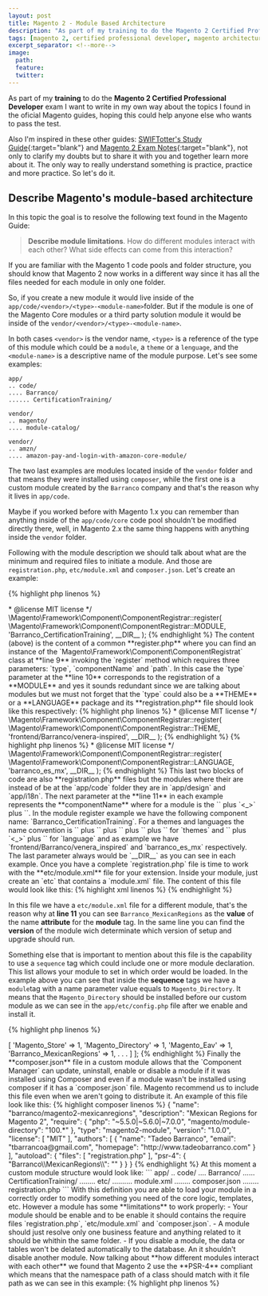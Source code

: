 ```yaml
---
layout: post
title: Magento 2 - Module Based Architecture
description: "As part of my training to do the Magento 2 Certified Professional Developer exam I want to write in my own way about the topics I found in the oficial Magento guides, hoping this could help anyone else who wants to pass the test."
tags: [magento 2, certified professional developer, magento architecture and customization techniques]
excerpt_separator: <!--more-->
image:
  path: 
  feature: 
  twitter: 
---
```


As part of my **training** to do the **Magento 2 Certified Professional Developer** exam I want to write in my own way about the topics I found in the oficial Magento guides, hoping this could help anyone else who wants to pass the test.

<!--more-->

Also I'm inspired in these other guides: [SWIFTotter's Study Guide](https://swiftotter.com/technical/certifications/magento-2-certified-developer-study-guide){:target="blank"} and [Magento 2 Exam Notes](https://github.com/magento-notes/magento2-exam-notes){:target="blank"}, not only to clarify my doubts but to share it with you and together learn more about it. The only way to really understand something is practice, practice and more practice. So let's do it.

## Describe Magento's module-based architecture

In this topic the goal is to resolve the following text found in the Magento Guide:

> **Describe module limitations**. How do different modules interact with each other? What side effects can come from this
interaction?

If you are familiar with the Magento 1 code pools and folder structure, you should know that Magento 2 now works in a different way since it has all the files needed for each module in only one folder.

So, if you create a new module it would live inside of the `app/code/<vendor>/<type>-<module-name>`folder. But if the module is one of the Magento Core modules or a third party solution module it would be inside of the `vendor/<vendor>/<type>-<module-name>`. 

In both cases `<vendor>` is the vendor name, `<type>` is a reference of the type of this module which could be a `module`, a `theme` or a `lenguage`, and the `<module-name>` is a descriptive name of the module purpose. Let's see some examples:

```
app/
.. code/
.... Barranco/
...... CertificationTraining/
```

```
vendor/
.. magento/
.... module-catalog/
```

```
vendor/
.. amzn/
.... amazon-pay-and-login-with-amazon-core-module/
```

The two last examples are modules located inside of the `vendor` folder and that means they were installed using `composer`, while the first one is a custom module created by the `Barranco` company and that's the reason why it lives in `app/code`.

Maybe if you worked before with Magento 1.x you can remember than anything inside of the `app/code/core` code pool shouldn't be modified directly there, well, in Magento 2.x the same thing happens with anything inside the `vendor` folder.

Following with the module description we should talk about what are the minimum and required files to initiate a module. And those are `registration.php`, `etc/module.xml` and `composer.json`. Let's create an example:

{% highlight php linenos %}
<?php
/**
 * @category  Barranco
 * @package   Barranco\CertificationTraining
 * @author    Tadeo Barranco <tbarrancoa@gmail.com>
 * @license   MIT license
 */

\Magento\Framework\Component\ComponentRegistrar::register(
  \Magento\Framework\Component\ComponentRegistrar::MODULE,
  'Barranco_CertificationTraining',
  __DIR__
);
{% endhighlight %}

The content (above) is the content of a common **register.php** where you can find an instance of the `Magento\Framework\Component\ComponentRegistrat` class at **line 9** invoking the `register` method which requires three parameters: `type`, `componentName` and `path`.

In this case the `type` parameter at the **line 10** corresponds to the registration of a **MODULE** and yes it sounds redundant since we are talking about modules but we must not forget that the `type` could also be a **THEME** or a **LANGUAGE** package and its **registration.php** file should look like this respectively:

{% highlight php linenos %}
<?php
/**
 * @category  Barranco
 * @package   Barranco\venera-inspired
 * @author    Tadeo Barranco <tbarrancoa@gmail.com>
 * @license   MIT license
 */

\Magento\Framework\Component\ComponentRegistrar::register(
  \Magento\Framework\Component\ComponentRegistrar::THEME,
  'frontend/Barranco/venera-inspired',
  __DIR__
);
{% endhighlight %}

{% highlight php linenos %}
<?php
/**
 * @category  Barranco
 * @package   Barranco\es_mx
 * @author    Tadeo Barranco <tbarrancoa@gmail.com>
 * @license   MIT license
 */

\Magento\Framework\Component\ComponentRegistrar::register(
  \Magento\Framework\Component\ComponentRegistrar::LANGUAGE,
  'barranco_es_mx',
  __DIR__
);
{% endhighlight %}

This last two blocks of code are also **registration.php** files but the modules where their are instead of  be at the `app/code` folder they are in `app/design` and `app/i18n`.

The next parameter at the **line 11** in each example represents the **componentName** where for a module is the `<VendorName>` plus `<_>` plus `<ModuleName>`. In the module register example we have the following component name: `Barranco_CertificationTraining`. For a themes and languages the name convention is `<area>` plus `</>` plus `<VendorName>` plus `</>` plus `<theme_name>` for `themes` and `<vendor>` plus `<_>` plus `<package_name>` for `language` and as example we have `frontend/Barranco/venera_inspired` and `barranco_es_mx` respectively.

The last parameter always would be `__DIR__` as you can see in each example.

Once you have a complete `registration.php` file is time to work with the **etc/module.xml** file for your extension. Inside your module, just create an `etc` that contains a `module.xml` file. The content of this file would look like this:

{% highlight xml linenos %}
<?xml version="1.0" encoding="UTF-8"?>
<!--
/**
 * @category   Barranco
 * @package    Barranco\MexicanRegions
 * @author     Tadeo Barranco <tbarrancoa@gmail.com>
 * @license    MIT license
 */
-->
<config xmlns:xsi="http://www.w3.org/2001/XMLSchema-instance" xsi:noNamespaceSchemaLocation="urn:magento:framework:Module/etc/module.xsd">
  <module name="Barranco_MexicanRegions" setup_version="1.0.0">
    <sequence>
      <module name="Magento_Directory" />
    </sequence>
  </module>
</config>
{% endhighlight %}

In this file we have a `etc/module.xml`  file for a different module, that's the reason why at **line 11** you can see `Barranco_MexicanRegions` as the **value** of the name **attribute** for the **module** tag. In the same line you can find the **version** of the module wich determinate which version of setup and upgrade should run.

Something else that is important to mention about this file is the capability to use a `sequence` tag which could include one or more module declaration. This list allows your module to set in which order would be loaded. In the example above you can see that inside the **sequence** tags we have a `module`tag with a name parameter value equals to `Magento_Directory`. It means that the `Magento_Directory` should be installed before our custom module as we can see in the `app/etc/config.php` file after we enable and install it.

{% highlight php linenos %}
<?php

return [
  'module' => [
    'Magento_Store' => 1,
    'Magento_Directory' => 1,
    'Magento_Eav' => 1,
    'Barranco_MexicanRegions' => 1,
    .
    .
    .
  ]
];
{% endhighlight %}

Finally the **composer.json** file in a custom module allows that the `Component Manager` can update, uninstall, enable or disable a module if it was installed using Composer and even if a module wasn't be installed using composer if it has a `composer.json` file. Magento recommend us to include this file even when we aren't going to distribute it. An example of this file look like this:

{% highlight composer linenos %}
{
  "name": "barranco/magento2-mexicanregions",
  "description": "Mexican Regions for Magento 2",
  "require": {
    "php": "~5.5.0|~5.6.0|~7.0.0",
    "magento/module-directory": "100.*"
  },
  "type": "magento2-module",
  "version": "1.0.0",
  "license": [
    "MIT"
  ],
  "authors": [
    {
      "name": "Tadeo Barranco",
      "email": "tbarrancoa@gmail.com",
      "homepage": "http://www.tadeobarranco.com"
    }
  ],
  "autoload": {
    "files": [
      "registration.php"
    ],
    "psr-4": {
      "Barranco\\MexicanRegions\\": ""
    }
  }
}
{% endhighlight %}

At this moment a custom module structure would look like:

```
app/
.. code/
.... Barranco/
...... CertificationTraining/
........ etc/
.......... module.xml
........ composer.json
........ registration.php
```

With this definition you are able to load your module in a correctly order to modify something you need of the core logic, templates, etc. However a module has some **limitations** to work properly:

- Your module should be enable and to be enable it should contains the require files `registration.php`, `etc/module.xml` and `composer.json`.

- A module should just resolve only one business feature and anything related to it should be whithin the same folder.

- If you disable a module, the data or tables won't be delated automatically to the database. An it shouldn't disable another module.

Now talking about **how different modules interact with each other** we found that Magento 2 use the **PSR-4** compliant which means that the namespace path of a class should match with it file path as we can see in this example:

{% highlight php linenos %}
<?php
/**
 * Copyright © Magento, Inc. All rights reserved.
 * See COPYING.txt for license details.
 */
namespace Magento\Catalog\Block\Widget;

use Magento\Ui\Block\Wrapper;

/**
 * Dynamicly creates recently compared widget ui component, using information
 * from widget instance and Catalog/widget.xml
 */
class RecentlyCompared extends Wrapper implements \Magento\Widget\Block\BlockInterface
{
}
{% endhighlight %}

```
vendor/
.. magento/
.... module-catalog/
...... .
...... .
...... Block/
........ Widget/
.......... .
.......... .
.......... RecentlyCompared.php
.......... .
........ .
........ .
...... .
```

Also Magento 2 use the **dependency injection** pattern and **service contracts** to module interaction using **areas** to optimized request processing. Magento areas are: `adminhtml`, `frontend`, `base`, `cron`, `webapi_rest` and `webapi_soap`.

## Conclusions